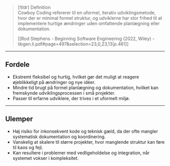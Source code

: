 
>[!tldr] Definition  
> Cowboy Coding refererer til en uformel, iterativ udviklingsmetode, hvor der er minimal formel struktur, og udviklerne har stor frihed til at implementere hurtige ændringer uden omfattende planlægning eller dokumentation.
>
> [[Rod Stephens - Beginning Software Engineering (2022, Wiley) - libgen.li.pdf#page=497&selection=23,0,23,13|p.461]]

---

## Fordele  
- Ekstremt fleksibel og hurtig, hvilket gør det muligt at reagere øjeblikkeligt på ændringer og nye idéer.  
- Mindre tid brugt på formel planlægning og dokumentation, hvilket kan fremskynde udviklingsprocessen i små projekter.  
- Passer til erfarne udviklere, der trives i et uformelt miljø.

---

## Ulemper  
- Høj risiko for inkonsekvent kode og teknisk gæld, da der ofte mangler systematisk dokumentation og koordinering.  
- Vanskelig at skalere til større projekter, hvor manglende struktur kan føre til kaos og fejl.  
- Kan resultere i problemer med vedligeholdelse og integration, når systemet vokser i kompleksitet.
